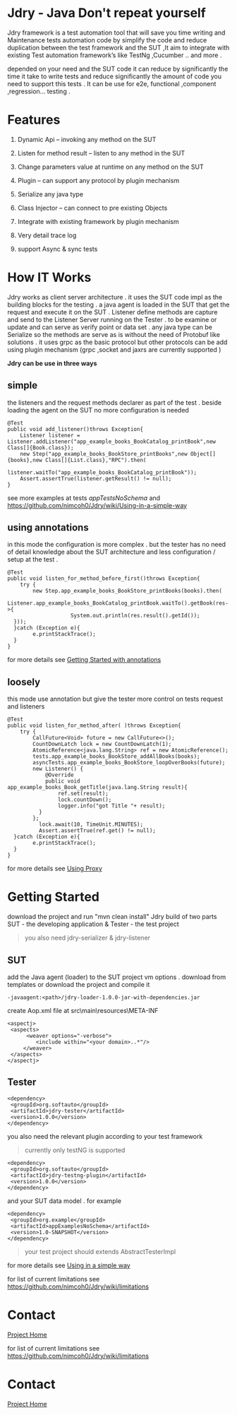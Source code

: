 

 

# Jdry - Java Don't repeat yourself 


Jdry framework is a test automation tool that will save you time writing and Maintenance tests automation code by simplify  the code  and reduce duplication between the test framework and the SUT ,It aim to integrate with existing Test automation framework’s  like TestNg ,Cucumber .. and more . 

depended on your need and  the SUT code it can reduce by significantly the time it take to write tests and  reduce significantly the amount of code you need  to support this tests . It can be use for e2e, functional ,component ,regression... testing .  
 

# Features

 1. Dynamic Api – invoking any method on the SUT 
    
   
 2. Listen for method result – listen to any method in the SUT
   
    
 3. Change parameters value at runtime on any method on the SUT
    
    
 4. Plugin – can support any protocol by plugin mechanism
    
    
 5. Serialize any java type
    
    
 6. Class Injector – can connect to pre existing Objects
    
    
 7. Integrate with existing framework by plugin mechanism
    
    
 8. Very detail trace log
 9. support Async & sync tests

 


 

# How IT Works
Jdry works as client server architecture . it uses the SUT code impl as the building blocks for the testing . a java agent is loaded in the SUT that get the request and execute it on the SUT  .  Listener define methods are capture and send to the Listener Server running on the Tester . to be examine or update and can serve as verify point or data set .  any java type can be Serialize so the methods are serve as is without the need of Protobuf like solutions  . it uses grpc as the basic protocol
but other protocols can be add using plugin mechanism (grpc ,socket and jaxrs are currently supported ) 

**Jdry can be use in three ways** 

## simple
the listeners and the request methods declarer as part of the  test . beside loading the agent on the SUT
no more configuration is needed   

    @Test  
    public void add_listener()throws Exception{  
        Listener listener =  Listener.addListener("app_example_books_BookCatalog_printBook",new Class[]{Book.class});  
        new Step("app_example_books_BookStore_printBooks",new Object[]{books},new Class[]{List.class},"RPC").then(  
                listener.waitTo("app_example_books_BookCatalog_printBook"));  
        Assert.assertTrue(listener.getResult() != null);  
    }
see more examples at tests *appTestsNoSchema* and https://github.com/nimcoh0/Jdry/wiki/Using-in-a-simple-way

## using annotations
in this mode the configuration is more complex  . but the tester has no need of detail knowledge about the SUT architecture
and less configuration / setup at the test . 

    @Test  
    public void listen_for_method_before_first()throws Exception{  
        try {  
            new Step.app_example_books_BookStore_printBooks(books).then(  
                Listener.app_example_books_BookCatalog_printBook.waitTo().getBook(res->{  
                        System.out.println(res.result().getId());  
      }));  
      }catch (Exception e){  
            e.printStackTrace();  
      }  
    }
for more details see [Getting Started with annotations](https://github.com/nimcoh0/Jdry/wiki/Getting-Started-with-annotations)
 

## loosely
this mode use annotation but give the tester more control on tests request and listeners 

    @Test  
    public void listen_for_method_after( )throws Exception{  
        try {  
            CallFuture<Void> future = new CallFuture<>();  
	        CountDownLatch lock = new CountDownLatch(1);  
            AtomicReference<java.lang.String> ref = new AtomicReference();  
            tests.app_example_books_BookStore_addAllBooks(books);  
            asyncTests.app_example_books_BookStore_loopOverBooks(future);  
		    new Listener() {  
                @Override  
                public void app_example_books_Book_getTitle(java.lang.String result){  
                    ref.set(result);  
		            lock.countDown();  
				    logger.info("got Title "+ result);  
		      }  
            };  
		      lock.await(10, TimeUnit.MINUTES);  
		      Assert.assertTrue(ref.get() != null);  
      }catch (Exception e){  
            e.printStackTrace();  
      }  
    }

for more details see [Using Proxy](https://github.com/nimcoh0/Jdry/wiki/Using-Proxy)


# Getting Started
download the project and run "mvn clean install"
Jdry build of two parts  SUT - the developing application &  Tester - the test project

> you also need jdry-serializer &  jdry-listener


## SUT

add  the Java agent (loader)  to the SUT project vm options . download from templates or download the project and compile it 
 
    -javaagent:<path>/jdry-loader-1.0.0-jar-with-dependencies.jar



 create Aop.xml file at  src\main\resources\META-INF
 

    <aspectj>  
     <aspects> 
	      <weaver options="-verbose">  
		     <include within="<your domain>..*"/>  
         </weaver>
     </aspects>
    </aspectj>

	
## Tester

    <dependency>  
     <groupId>org.softauto</groupId>  
     <artifactId>jdry-tester</artifactId>  
     <version>1.0.0</version>  
    </dependency>

you also need the relevant  plugin according to your test framework 

> currently only testNG is supported

    <dependency>  
     <groupId>org.softauto</groupId>  
     <artifactId>jdry-testng-plugin</artifactId>  
     <version>1.0.0</version>  
    </dependency>

and your SUT data model .
for example 

    <dependency>  
     <groupId>org.example</groupId>  
     <artifactId>appExamplesNoSchema</artifactId>  
     <version>1.0-SNAPSHOT</version>  
    </dependency>

> your test project should extends AbstractTesterImpl

for more details see [Using in a simple way](https://github.com/nimcoh0/Jdry/wiki/Using-in-a-simple-way)

for list of current limitations see https://github.com/nimcoh0/Jdry/wiki/limitations

# Contact
[Project Home](https://softauto.org)



for list of current limitations see https://github.com/nimcoh0/Jdry/wiki/limitations

# Contact
[Project Home](https://softauto.org)
